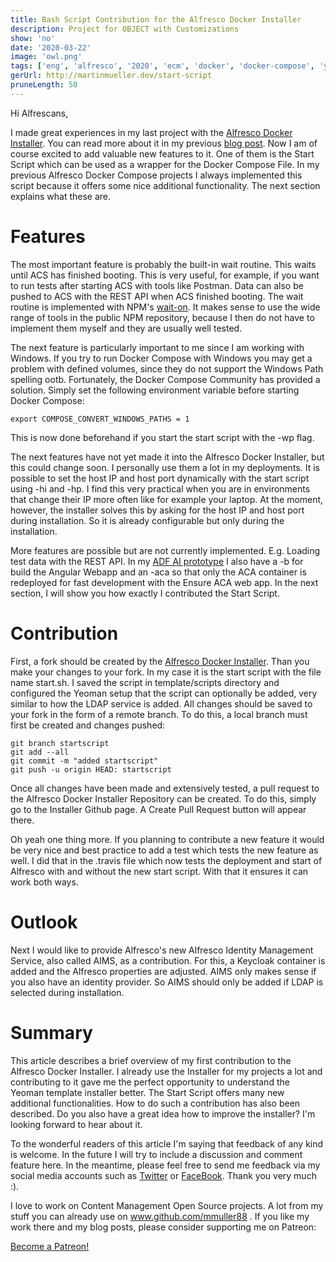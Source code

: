```yaml
---
title: Bash Script Contribution for the Alfresco Docker Installer
description: Project for OBJECT with Customizations
show: 'no'
date: '2020-03-22'
image: 'owl.png'
tags: ['eng', 'alfresco', '2020', 'ecm', 'docker', 'docker-compose', 'yeoman']
gerUrl: http://martinmueller.dev/start-script
pruneLength: 50
---
```


Hi Alfrescans,

I made great experiences in my last project with the [Alfresco Docker Installer](https://github.com/Alfresco/alfresco-docker-installer). You can read more about it in my previous [blog post](http://martinmueller.dev/alfresco-docker-installer-eng). Now I am of course excited to add valuable new features to it. One of them is the Start Script which can be used as a wrapper for the Docker Compose File. In my previous Alfresco Docker Compose projects I always implemented this script because it offers some nice additional functionality. The next section explains what these are.

# Features
The most important feature is probably the built-in wait routine. This waits until ACS has finished booting. This is very useful, for example, if you want to run tests after starting ACS with tools like Postman. Data can also be pushed to ACS with the REST API when ACS finished booting. The wait routine is implemented with NPM's [wait-on](https://www.npmjs.com/package/wait-on). It makes sense to use the wide range of tools in the public NPM repository, because I then do not have to implement them myself and they are usually well tested.

The next feature is particularly important to me since I am working with Windows. If you try to run Docker Compose with Windows you may get a problem with defined volumes, since they do not support the Windows Path spelling ootb. Fortunately, the Docker Compose Community has provided a solution. Simply set the following environment variable before starting Docker Compose:

```
export COMPOSE_CONVERT_WINDOWS_PATHS = 1
```

This is now done beforehand if you start the start script with the -wp flag.

The next features have not yet made it into the Alfresco Docker Installer, but this could change soon. I personally use them a lot in my deployments. It is possible to set the host IP and host port dynamically with the start script using -hi and -hp. I find this very practical when you are in environments that change their IP more often like for example your laptop. At the moment, however, the installer solves this by asking for the host IP and host port during installation. So it is already configurable but only during the installation.

More features are possible but are not currently implemented. E.g. Loading test data with the REST API. In my [ADF AI prototype](http://martinmueller.dev/adf-app-eng) I also have a -b for build the Angular Webapp and an -aca so that only the ACA container is redeployed for fast development with the Ensure ACA web app. In the next section, I will show you how exactly I contributed the Start Script.

# Contribution
First, a fork should be created by the [Alfresco Docker Installer](https://github.com/Alfresco/alfresco-docker-installer). Than you make your changes to your fork. In my case it is the start script with the file name start.sh. I saved the script in template/scripts directory and configured the Yeoman setup that the script can optionally be added, very similar to how the LDAP service is added. All changes should be saved to your fork in the form of a remote branch. To do this, a local branch must first be created and changes pushed:

```
git branch startscript
git add --all
git commit -m "added startscript"
git push -u origin HEAD: startscript
```

Once all changes have been made and extensively tested, a pull request to the Alfresco Docker Installer Repository can be created. To do this, simply go to the Installer Github page. A Create Pull Request button will appear there.

Oh yeah one thing more. If you planning to contribute a new feature it would be very nice and best practice to add a test which tests the new feature as well. I did that in the .travis file which now tests the deployment and start of Alfresco with and without the new start script. With that it ensures it can work both ways.

# Outlook
Next I would like to provide Alfresco's new Alfresco Identity Management Service, also called AIMS, as a contribution. For this, a Keycloak container is added and the Alfresco properties are adjusted. AIMS only makes sense if you also have an identity provider. So AIMS should only be added if LDAP is selected during installation.

# Summary
This article describes a brief overview of my first contribution to the Alfresco Docker Installer. I already use the Installer for my projects a lot and contributing to it gave me the perfect opportunity to understand the Yeoman template installer better. The Start Script offers many new additional functionalities. How to do such a contribution has also been described. Do you also have a great idea how to improve the installer? I'm looking forward to hear about it.

To the wonderful readers of this article I'm saying that feedback of any kind is welcome. In the future I will try to include a discussion and comment feature here. In the meantime, please feel free to send me feedback via my social media accounts such as [Twitter](https://twitter.com/MartinMueller_) or [FaceBook](https://www.facebook.com/martin.muller.10485). Thank you very much :).

I love to work on Content Management Open Source projects. A lot from my stuff you can already use on www.github.com/mmuller88 . If you like my work there and my blog posts, please consider supporting me on Patreon:

<a href="https://www.patreon.com/bePatron?u=29010217" data-patreon-widget-type="become-patron-button">Become a Patreon!</a><script async src="https://c6.patreon.com/becomePatronButton.bundle.js"></script>